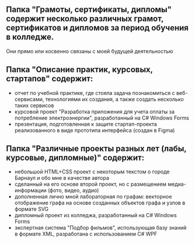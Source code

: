 ## Папка "Грамоты, сертификаты, дипломы" содержит несколько различных грамот, сертификатов и дипломов за период обучения в колледже. 
Они прямо или косвенно связаны с моей будущей деятельностью
## Папка "Описание практик, курсовых, стартапов" содержит: 
- отчет по учебной практике, где стояла задача познакомиться с веб-сервисами, технологиями их создания, а также создать несколько таких сервисов
- курсовой проект "Разработка приложения для учета оплаты за потребление электроэнергии", разработанный на C# Windows Forms
- презентация, подготовленная к защите стартап-проекта реализованного в виде прототипа интерфейса (создан в Figma)
## Папка "Различные проекты разных лет (лабы, курсовые, дипломные)" содержит:
- небольшой HTML+CSS проект с некоторым текстом о городе Барнаул и обо мне в качестве автора
- сделанный на его основе второй проект, но с размещением медиа-информации (фото, видео, аудио)
- дополненная лично мной лабораторная по графам: векторное отображение графа на основе созданных объектов графа и узлов в формате SVG
- дипломный проект из колледжа, разработанный на C# Windows Forms
- экспертная система "Подбор фильмов", использующая базу знаний в формате XML, разработана с использованием C# WPF
